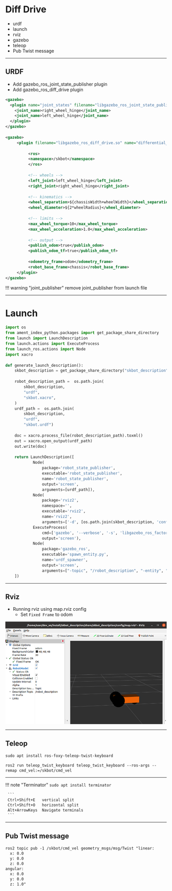 # Diff Drive
- urdf
- launch
- rviz
- gazebo
- teleop
- Pub Twist message
---
## URDF
- Add gazebo_ros_joint_state_publisher plugin
- Add gazebo_ros_diff_drive plugin

```xml title="skbot.gazebo" linenums="1" hl_lines="2 9"
<gazebo>
  <plugin name="joint_states" filename="libgazebo_ros_joint_state_publisher.so">
    <joint_name>right_wheel_hinge</joint_name>
    <joint_name>left_wheel_hinge</joint_name>
  </plugin>
</gazebo>

<gazebo>
     <plugin filename="libgazebo_ros_diff_drive.so" name="differential_drive_controller">

          <ros>
          <namespace>/skbot</namespace>
          </ros>

          <!-- wheels -->
          <left_joint>left_wheel_hinge</left_joint>
          <right_joint>right_wheel_hinge</right_joint>

          <!-- kinematics -->
          <wheel_separation>${chassisWidth+wheelWidth}</wheel_separation>
          <wheel_diameter>${2*wheelRadius}</wheel_diameter>

          <!-- limits -->
          <max_wheel_torque>10</max_wheel_torque>
          <max_wheel_acceleration>1.0</max_wheel_acceleration>

          <!-- output -->
          <publish_odom>true</publish_odom>
          <publish_odom_tf>true</publish_odom_tf>

          <odometry_frame>odom</odometry_frame>
          <robot_base_frame>chassis</robot_base_frame>
     </plugin>
</gazebo>
```

!!! warning "joint_publisher"
     remove joint_publisher from launch file

---

# Launch
```python title="gz_rviz.launch.py"
import os
from ament_index_python.packages import get_package_share_directory
from launch import LaunchDescription
from launch.actions import ExecuteProcess
from launch_ros.actions import Node
import xacro

def generate_launch_description():
    skbot_description = get_package_share_directory("skbot_description")

    robot_description_path =  os.path.join(
        skbot_description,
        "urdf",
        "skbot.xacro",
    )
    urdf_path =  os.path.join(
        skbot_description,
        "urdf",
        "skbot.urdf")
    
    doc = xacro.process_file(robot_description_path).toxml()
    out = xacro.open_output(urdf_path)
    out.write(doc)
  
    return LaunchDescription([
            Node(
                package='robot_state_publisher',
                executable='robot_state_publisher',
                name='robot_state_publisher',
                output='screen',
                arguments=[urdf_path]),
            Node(
                package='rviz2',
                namespace='',
                executable='rviz2',
                name='rviz2',
                arguments=['-d', [os.path.join(skbot_description, 'config', 'map.rviz')]]),
            ExecuteProcess(
                cmd=['gazebo', '--verbose', '-s', 'libgazebo_ros_factory.so'],
                output='screen'),
            Node(
                package='gazebo_ros',
                executable='spawn_entity.py',
                name='urdf_spawner',
                output='screen',
                arguments=["-topic", "/robot_description", "-entity", "skbot"])
    ])
```
    
--- 

## Rviz
- Running rviz using map.rviz config
     - Set `Fixed Frame` to odom


![](/images/rviz_map.png)

---

## Teleop

``` title="install"
sudo apt install ros-foxy-teleop-twist-keyboard
```

```title="run and mapping"
ros2 run teleop_twist_keyboard teleop_twist_keyboard --ros-args --remap cmd_vel:=/skbot/cmd_vel
```

--- 

!!! note "Terminator"
     ```
     sudo apt install terminator
     ```

     ```
     Ctrl+Shift+E 	vertical split
     Ctrl+Shift+O 	horizontal split
     Alt+ArrowKeys 	Navigate terminals
     ```     

---

## Pub Twist message
```
ros2 topic pub -1 /skbot/cmd_vel geometry_msgs/msg/Twist "linear:
  x: 0.0
  y: 0.0
  z: 0.0
angular:
  x: 0.0
  y: 0.0
  z: 1.0" 

```